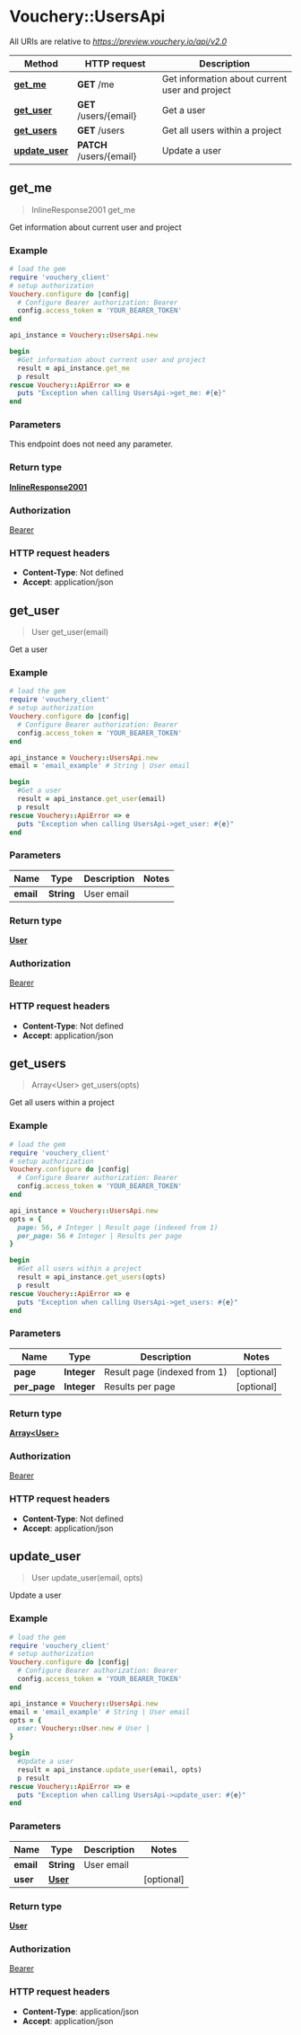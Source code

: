 # Vouchery::UsersApi

All URIs are relative to *https://preview.vouchery.io/api/v2.0*

Method | HTTP request | Description
------------- | ------------- | -------------
[**get_me**](UsersApi.md#get_me) | **GET** /me | Get information about current user and project
[**get_user**](UsersApi.md#get_user) | **GET** /users/{email} | Get a user
[**get_users**](UsersApi.md#get_users) | **GET** /users | Get all users within a project
[**update_user**](UsersApi.md#update_user) | **PATCH** /users/{email} | Update a user



## get_me

> InlineResponse2001 get_me

Get information about current user and project

### Example

```ruby
# load the gem
require 'vouchery_client'
# setup authorization
Vouchery.configure do |config|
  # Configure Bearer authorization: Bearer
  config.access_token = 'YOUR_BEARER_TOKEN'
end

api_instance = Vouchery::UsersApi.new

begin
  #Get information about current user and project
  result = api_instance.get_me
  p result
rescue Vouchery::ApiError => e
  puts "Exception when calling UsersApi->get_me: #{e}"
end
```

### Parameters

This endpoint does not need any parameter.

### Return type

[**InlineResponse2001**](InlineResponse2001.md)

### Authorization

[Bearer](../README.md#Bearer)

### HTTP request headers

- **Content-Type**: Not defined
- **Accept**: application/json


## get_user

> User get_user(email)

Get a user

### Example

```ruby
# load the gem
require 'vouchery_client'
# setup authorization
Vouchery.configure do |config|
  # Configure Bearer authorization: Bearer
  config.access_token = 'YOUR_BEARER_TOKEN'
end

api_instance = Vouchery::UsersApi.new
email = 'email_example' # String | User email

begin
  #Get a user
  result = api_instance.get_user(email)
  p result
rescue Vouchery::ApiError => e
  puts "Exception when calling UsersApi->get_user: #{e}"
end
```

### Parameters


Name | Type | Description  | Notes
------------- | ------------- | ------------- | -------------
 **email** | **String**| User email | 

### Return type

[**User**](User.md)

### Authorization

[Bearer](../README.md#Bearer)

### HTTP request headers

- **Content-Type**: Not defined
- **Accept**: application/json


## get_users

> Array&lt;User&gt; get_users(opts)

Get all users within a project

### Example

```ruby
# load the gem
require 'vouchery_client'
# setup authorization
Vouchery.configure do |config|
  # Configure Bearer authorization: Bearer
  config.access_token = 'YOUR_BEARER_TOKEN'
end

api_instance = Vouchery::UsersApi.new
opts = {
  page: 56, # Integer | Result page (indexed from 1)
  per_page: 56 # Integer | Results per page
}

begin
  #Get all users within a project
  result = api_instance.get_users(opts)
  p result
rescue Vouchery::ApiError => e
  puts "Exception when calling UsersApi->get_users: #{e}"
end
```

### Parameters


Name | Type | Description  | Notes
------------- | ------------- | ------------- | -------------
 **page** | **Integer**| Result page (indexed from 1) | [optional] 
 **per_page** | **Integer**| Results per page | [optional] 

### Return type

[**Array&lt;User&gt;**](User.md)

### Authorization

[Bearer](../README.md#Bearer)

### HTTP request headers

- **Content-Type**: Not defined
- **Accept**: application/json


## update_user

> User update_user(email, opts)

Update a user

### Example

```ruby
# load the gem
require 'vouchery_client'
# setup authorization
Vouchery.configure do |config|
  # Configure Bearer authorization: Bearer
  config.access_token = 'YOUR_BEARER_TOKEN'
end

api_instance = Vouchery::UsersApi.new
email = 'email_example' # String | User email
opts = {
  user: Vouchery::User.new # User | 
}

begin
  #Update a user
  result = api_instance.update_user(email, opts)
  p result
rescue Vouchery::ApiError => e
  puts "Exception when calling UsersApi->update_user: #{e}"
end
```

### Parameters


Name | Type | Description  | Notes
------------- | ------------- | ------------- | -------------
 **email** | **String**| User email | 
 **user** | [**User**](User.md)|  | [optional] 

### Return type

[**User**](User.md)

### Authorization

[Bearer](../README.md#Bearer)

### HTTP request headers

- **Content-Type**: application/json
- **Accept**: application/json


